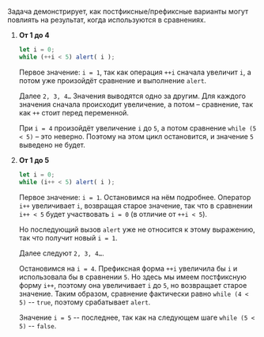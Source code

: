Задача демонстрирует, как постфиксные/префиксные варианты могут повлиять на результат, когда используются в сравнениях.

1. **От 1 до 4**

    ```js run
    let i = 0;
    while (++i < 5) alert( i );
    ```

    Первое значение: `i = 1`, так как операция `++i` сначала увеличит `i`, а потом уже произойдёт сравнение и выполнение `alert`.

    Далее `2, 3, 4…` Значения выводятся одно за другим. Для каждого значения сначала происходит увеличение, а потом – сравнение, так как `++` стоит перед переменной.

    При `i = 4` произойдёт увеличение `i` до `5`, а потом сравнение `while (5 < 5)` – это неверно. Поэтому на этом цикл остановится, и значение `5` выведено не будет.
2. **От 1 до 5**

    ```js run
    let i = 0;
    while (i++ < 5) alert( i );
    ```

    Первое значение: `i = 1`. Остановимся на нём подробнее. Оператор `i++` увеличивает `i`, возвращая старое значение, так что в сравнении `i++ < 5` будет участвовать `i = 0` (в отличие от `++i < 5`).

    Но последующий вызов `alert` уже не относится к этому выражению, так что получит новый `i = 1`.

    Далее следуют `2, 3, 4…`.

    Остановимся на `i = 4`. Префиксная форма `++i` увеличила бы `i` и использовала бы в сравнении `5`. Но здесь мы имеем постфиксную форму `i++`, поэтому она увеличивает `i` до `5`, но возвращает старое значение. Таким образом, сравнение фактически равно `while (4 < 5)` -- `true`, поэтому срабатывает `alert`.

   Значение `i = 5` -- последнее, так как на следующем шаге `while (5 < 5)` -- `false`.
